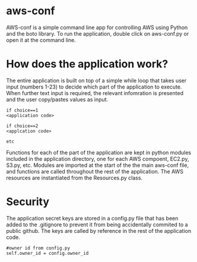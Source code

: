 # aws-conf

AWS-conf is a simple command line app for controlling AWS using Python and the boto library. To run the application, double click on aws-conf.py or open it at the command line.

# How does the application work?

The entire application is built on top of a simple  while loop that takes user input (numbers 1-23) to decide which part of the application to execute. When further text input is required, the relevant infomration is presented and the user copy/pastes values as input.
   
    if choice==1
    <application code>

    if choice==2
    <applcation code>

    etc 

Functions for each of the part of the application are kept in python modules included in the application directory, one for each AWS compoent, EC2.py, S3.py, etc. Modules are imported at the start of the the main aws-conf file, and functions are called throughout the rest of the application. The AWS resources are instantiated from the Resources.py class.

# Security

The application secret keys are stored in a config.py file that has been added to the .gitignore to prevent it from being accidentally commited to a public github. The keys are called by reference in the rest of the application code.

    #owner id from config.py
    self.owner_id = config.owner_id


